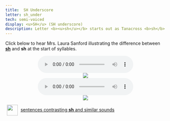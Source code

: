 ```yaml
---
title:  SH Underscore
letter: sh_under
tech: semi-voiced
display: <u>SH</u> (SH underscore)
description: Letter <b><u>sh</u></b> starts out as Tanacross <b>sh</b> but ends with the vocal cords vibrating. This sound occurs only at the start of a syllable.<br />
---
```



Click below to hear Mrs. Laura Sanford illustrating the difference between <b><u>sh</u></b> and <b>sh</b> at the start of syllables.

<center>
<audio controls src="{{ site.baseurl }}/assets/audio/sh_sh_und_cmp_LS.mp3" type="audio/mpeg">Your browser does not support the audio element.</audio><br/>
<img src="{{ site.baseurl }}/assets/gif/sh_sh_under.gif" border="0">
</center>

<center>
<audio controls src="{{ site.baseurl }}/assets/audio/sh_sh_und_cmp2_LS.mp3" type="audio/mpeg">Your browser does not support the audio element.</audio><br/>
<img src="{{ site.baseurl }}/assets/gif/sh_sh_under2.gif" border="0"/>
</center>

<p>
<img src="{{ site.baseurl }}/assets/images/question.png" width="34" height="34" hspace="5" align="absmiddle"> <a href="../alveolar_comp/sib2_sent/sib2_sent.html"> sentences contrasting <b><u>sh</u></b> and similar sounds</a><br />
</p>
